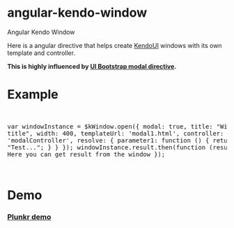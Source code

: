 angular-kendo-window
====================

Angular Kendo Window

Here is a angular directive that helps create <a target='_blank' href='http://kendoui.com'>KendoUI</a> windows with its
own template and controller.

<b>This is highly influenced by <a target='_blank' href='http://angular-ui.github.io/bootstrap/#/modal'>UI Bootstrap modal directive</a>.</b>

<h1>Example</h1>
<pre>
 
   var windowInstance = $kWindow.open({
                        modal: true,
                        title: "Window title",
                        width: 400,
                        templateUrl: 'modal1.html',
                        controller: 'modalController',
                        resolve: {
                            parameter1: function () {
                                return "Test...";
                            }
                        }
                    });
                    windowInstance.result.then(function (result) {
                        // Here you can get result from the window
                    });
 
</pre>
<h1>Demo</h1>

<h3>
<a target='_blank' href='http://plnkr.co/edit/zb2Dy625Ld2PQdsi7RTE?p=preview'>Plunkr demo</a>
</h3>
